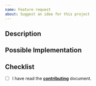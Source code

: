 ```yaml
---
name: Feature request
about: Suggest an idea for this project
---
```


## Description

<!--- Provide a detailed description of the change or addition you are proposing -->

## Possible Implementation

<!--- Not obligatory, but suggest an idea for implementing addition or change -->

<!-- prettier-ignore-start -->


## Checklist

- [ ] I have read the [**contributing**](https://github.com/remirror/remirror/blob/canary/docs/contributing.md) document.

<!-- prettier-ignore-end -->
